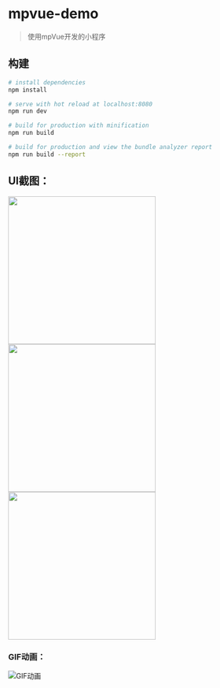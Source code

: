 # mpvue-demo

> 使用mpVue开发的小程序


## 构建

``` bash
# install dependencies
npm install

# serve with hot reload at localhost:8080
npm run dev

# build for production with minification
npm run build

# build for production and view the bundle analyzer report
npm run build --report
```


## UI截图：

<img width=300 src="http://ob9qd20l4.bkt.clouddn.com/image-mini1.png" />
<img width=300  src="http://ob9qd20l4.bkt.clouddn.com/image-mini2.png" />
<img width=300  src="http://ob9qd20l4.bkt.clouddn.com/image-mini3.png" />

### GIF动画：
![GIF动画](http://ob9qd20l4.bkt.clouddn.com/image-mini.gif)
